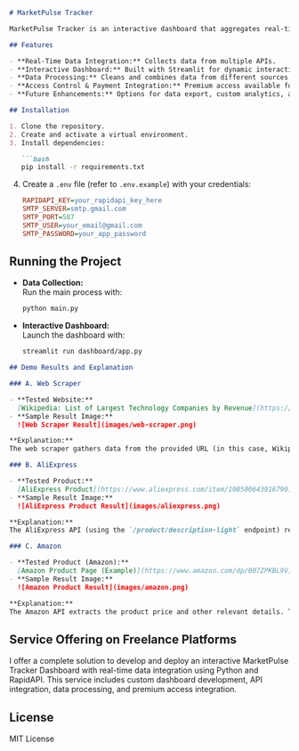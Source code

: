 ```markdown
# MarketPulse Tracker

MarketPulse Tracker is an interactive dashboard that aggregates real-time market data from multiple APIs, including a web scraper, AliExpress, and Amazon. The premium version provides exclusive insights for just $5.

## Features

- **Real-Time Data Integration:** Collects data from multiple APIs.
- **Interactive Dashboard:** Built with Streamlit for dynamic interaction.
- **Data Processing:** Cleans and combines data from different sources.
- **Access Control & Payment Integration:** Premium access available for $5.
- **Future Enhancements:** Options for data export, custom analytics, and subscription-based updates.

## Installation

1. Clone the repository.
2. Create and activate a virtual environment.
3. Install dependencies:

   ```bash
   pip install -r requirements.txt
   ```

4. Create a `.env` file (refer to `.env.example`) with your credentials:

   ```ini
   RAPIDAPI_KEY=your_rapidapi_key_here
   SMTP_SERVER=smtp.gmail.com
   SMTP_PORT=587
   SMTP_USER=your_email@gmail.com
   SMTP_PASSWORD=your_app_password
   ```

## Running the Project

- **Data Collection:**  
  Run the main process with:

  ```bash
  python main.py
  ```

- **Interactive Dashboard:**  
  Launch the dashboard with:

  ```bash
  streamlit run dashboard/app.py
  ```

```markdown
## Demo Results and Explanation

### A. Web Scraper

- **Tested Website:**  
  [Wikipedia: List of Largest Technology Companies by Revenue](https://en.wikipedia.org/wiki/List_of_largest_technology_companies_by_revenue)
- **Sample Result Image:**  
  ![Web Scraper Result](images/web-scraper.png)

**Explanation:**  
The web scraper gathers data from the provided URL (in this case, Wikipedia) and extracts information such as the title, which is used as a fallback if the Amazon API does not return a title. The raw JSON data can be expanded and viewed in the dashboard.

### B. AliExpress

- **Tested Product:**  
  [AliExpress Product](https://www.aliexpress.com/item/1005006439167901.html)
- **Sample Result Image:**  
  ![AliExpress Product Result](images/aliexpress.png)

**Explanation:**  
The AliExpress API (using the `/product/description-light` endpoint) returns product details including description, image, media, stock, and quantity. Note that this endpoint does not return the price.

### C. Amazon

- **Tested Product (Amazon):**  
  [Amazon Product Page (Example)](https://www.amazon.com/dp/B07ZPKBL9V)
- **Sample Result Image:**  
  ![Amazon Product Result](images/amazon.png)

**Explanation:**  
The Amazon API extracts the product price and other relevant details. The price is processed to remove currency symbols and converted into a numeric value, which is used to generate a price comparison chart if available.
```

## Service Offering on Freelance Platforms

I offer a complete solution to develop and deploy an interactive MarketPulse Tracker Dashboard with real-time data integration using Python and RapidAPI. This service includes custom dashboard development, API integration, data processing, and premium access integration.

## License

MIT License
